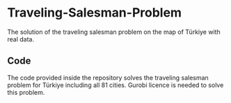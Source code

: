 # Traveling-Salesman-Problem
The solution of the traveling salesman problem on the map of Türkiye with real data.
## Code 
The code provided inside the repository solves the traveling salesman problem for Türkiye including all 81 cities. Gurobi licence is needed to solve this problem.
